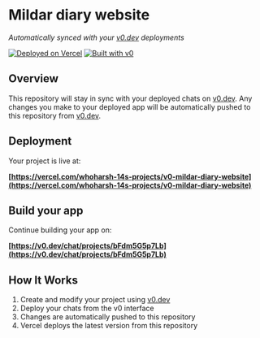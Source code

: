 # Mildar diary website

*Automatically synced with your [v0.dev](https://v0.dev) deployments*

[![Deployed on Vercel](https://img.shields.io/badge/Deployed%20on-Vercel-black?style=for-the-badge&logo=vercel)](https://vercel.com/whoharsh-14s-projects/v0-mildar-diary-website)
[![Built with v0](https://img.shields.io/badge/Built%20with-v0.dev-black?style=for-the-badge)](https://v0.dev/chat/projects/bFdm5G5p7Lb)

## Overview

This repository will stay in sync with your deployed chats on [v0.dev](https://v0.dev).
Any changes you make to your deployed app will be automatically pushed to this repository from [v0.dev](https://v0.dev).

## Deployment

Your project is live at:

**[https://vercel.com/whoharsh-14s-projects/v0-mildar-diary-website](https://vercel.com/whoharsh-14s-projects/v0-mildar-diary-website)**

## Build your app

Continue building your app on:

**[https://v0.dev/chat/projects/bFdm5G5p7Lb](https://v0.dev/chat/projects/bFdm5G5p7Lb)**

## How It Works

1. Create and modify your project using [v0.dev](https://v0.dev)
2. Deploy your chats from the v0 interface
3. Changes are automatically pushed to this repository
4. Vercel deploys the latest version from this repository
